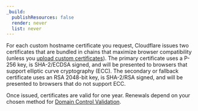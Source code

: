 ```yaml
---
_build:
  publishResources: false
  render: never
  list: never
---
```


For each custom hostname certificate you request, Cloudflare issues two certificates that are bundled in chains that maximize browser compatibility (unless you [upload custom certificates](/ssl/ssl-for-saas/ssl/custom-certificates/uploading-certificates/)). The primary certificate uses a P-256 key, is SHA-2/ECDSA signed, and will be presented to browsers that support elliptic curve cryptography (ECC). The secondary or fallback certificate uses an RSA 2048-bit key, is SHA-2/RSA signed, and will be presented to browsers that do not support ECC.

Once issued, certificates are valid for one year. Renewals depend on your chosen method for [Domain Control Validation](/ssl/ssl-for-saas/ssl/common-tasks/certificate-validation-methods/).
